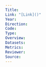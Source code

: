 ```yaml
---
Title: 
Link: "[Link]()"
Year: 
Direction: 
Code: 
Type: 
Overview: 
Datasets: 
Metrics: 
Reviewer: 
Source:
---
```

